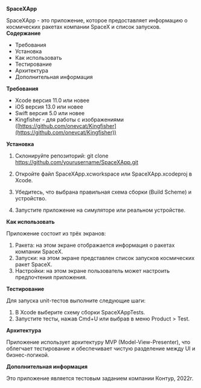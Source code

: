 
**SpaceXApp**

SpaceXApp - это приложение, которое предоставляет информацию о космических ракетах компании SpaceX и список запусков.
&nbsp; 
&nbsp; 
**Содержание**

-   Требования
-   Установка
-   Как использовать
-   Тестирование
-   Архитектура
-   Дополнительная информация


**Требования**

-   Xcode версия 11.0 или новее
-   iOS версия 13.0 или новее
-   Swift версия 5.0 или новее
-   Kingfisher - для работы с изображениями ([https://github.com/onevcat/Kingfisher](https://github.com/onevcat/Kingfisher))


**Установка**

1.  Склонируйте репозиторий:
git clone https://github.com/yourusername/SpaceXApp.git

1.  Откройте файл SpaceXApp.xcworkspace или SpaceXApp.xcodeproj в Xcode.
2.  Убедитесь, что выбрана правильная схема сборки (Build Scheme) и устройство.
3.  Запустите приложение на симуляторе или реальном устройстве.


**Как использовать**

Приложение состоит из трёх экранов:

1.  Ракета: на этом экране отображается информация о ракетах компании SpaceX.
2.  Запуски: на этом экране представлен список запусков космических ракет SpaceX.
3.  Настройки: на этом экране пользователь может настроить предпочтения приложения.


**Тестирование**

Для запуска unit-тестов выполните следующие шаги:

1.  В Xcode выберите схему сборки SpaceXAppTests.
2.  Запустите тесты, нажав Cmd+U или выбрав в меню Product > Test.


**Архитектура**

Приложение использует архитектуру MVP (Model-View-Presenter), что облегчает тестирование и обеспечивает чистую разделение между UI и бизнес-логикой.


**Дополнительная информация**

Это приложение является тестовым заданием компании Контур, 2022г. 
